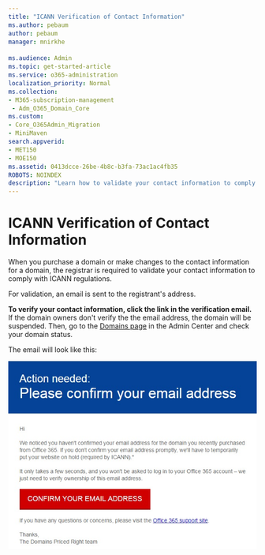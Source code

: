 ```yaml
---
title: "ICANN Verification of Contact Information"
ms.author: pebaum
author: pebaum
manager: mnirkhe

ms.audience: Admin
ms.topic: get-started-article
ms.service: o365-administration
localization_priority: Normal
ms.collection: 
- M365-subscription-management 
 - Adm_O365_Domain_Core
ms.custom:
- Core_O365Admin_Migration
- MiniMaven
search.appverid:
- MET150
- MOE150
ms.assetid: 0413dcce-26be-4b8c-b3fa-73ac1ac4fb35
ROBOTS: NOINDEX
description: "Learn how to validate your contact information to comply with ICANN regulations."
---
```


# ICANN Verification of Contact Information

When you purchase a domain or make changes to the contact information for a domain, the registrar is required to validate your contact information to comply with ICANN regulations.
  
For validation, an email is sent to the registrant's address.
  
 **To verify your contact information, click the link in the verification email.** If the domain owners don't verify the the email address, the domain will be suspended. Then, go to the [Domains page](http://portal.office.com/adminportal/home?ref=Domains ) in the Admin Center and check your domain status. 
  
The email will look like this:
  
![Email example](../media/8bf27c08-510c-4d49-b152-8d047d038f1f.jpg)
  

